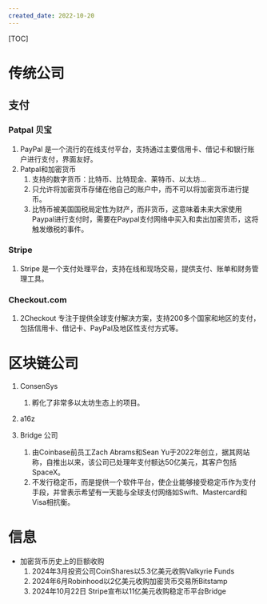 ```yaml
---
created_date: 2022-10-20
---
```


[TOC]

# 传统公司

## 支付

### Patpal 贝宝

1. PayPal 是一个流行的在线支付平台，支持通过主要信用卡、借记卡和银行账户进行支付，界面友好。
2. Patpal和加密货币
   1. 支持的数字货币：比特币、比特现金、莱特币、以太坊...
   2. 只允许将加密货币存储在他自己的账户中，而不可以将加密货币进行提币。
   3. 比特币被美国国税局定性为财产，而非货币，这意味着未来大家使用Paypal进行支付时，需要在Paypal支付网络中买入和卖出加密货币，这将触发缴税的事件。

### Stripe

1. Stripe 是一个支付处理平台，支持在线和现场交易，提供支付、账单和财务管理工具。

### Checkout.com

1. 2Checkout 专注于提供全球支付解决方案，支持200多个国家和地区的支付，包括信用卡、借记卡、PayPal及地区性支付方式等。

# 区块链公司

1. ConsenSys

   1. 孵化了非常多以太坊生态上的项目。

2. a16z

3. Bridge 公司

   1. 由Coinbase前员工Zach Abrams和Sean Yu于2022年创立，据其网站称，自推出以来，该公司已处理年支付额达50亿美元，其客户包括SpaceX。
   2. 不发行稳定币，而是提供一个软件平台，使企业能够接受稳定币作为支付手段，并曾表示希望有一天能与全球支付网络如Swift、Mastercard和Visa相抗衡。

# 信息

- 加密货币历史上的巨额收购
  1. 2024年3月投资公司CoinShares以5.3亿美元收购Valkyrie Funds
  2. 2024年6月Robinhood以2亿美元收购加密货币交易所Bitstamp
  3. 2024年10月22日 Stripe宣布以11亿美元收购稳定币平台Bridge
